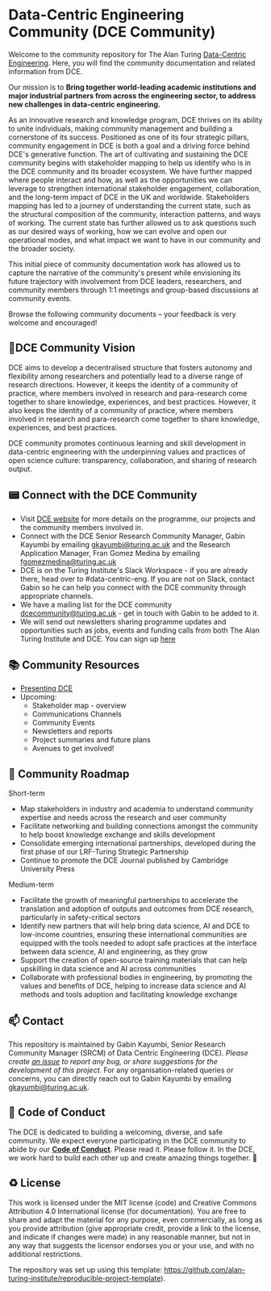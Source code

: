 # Data-Centric Engineering Community (DCE Community)

Welcome to the community repository for The Alan Turing [Data-Centric Engineering](https://www.turing.ac.uk/research/research-programmes/data-centric-engineering). Here, you will find the community documentation and related information from DCE.

Our mission is to __Bring together world-leading academic institutions and major industrial partners from across the engineering sector, to address new challenges in data-centric engineering.__ 

As an innovative research and knowledge program, DCE thrives on its ability to unite individuals, making community management and building a cornerstone of its success. Positioned as one of its four strategic pillars, community engagement in DCE is both a goal and a driving force behind DCE's generative function. The art of cultivating and sustaining the DCE community begins with stakeholder mapping to help us identify who is in the DCE community and its broader ecosystem. We have further mapped where people interact and how, as well as the opportunities we can leverage to strengthen international stakeholder engagement, collaboration, and the long-term impact of DCE in the UK and worldwide. Stakeholders mapping has led to a journey of understanding the current state, such as the structural composition of the community, interaction patterns, and ways of working. The current state has further allowed us to ask questions such as our desired ways of working, how we can evolve and open our operational modes, and what impact we want to have in our community and the broader society.

This initial piece of community documentation work has allowed us to capture the narrative of the community's present while envisioning its future trajectory with involvement from DCE leaders, researchers, and community members through 1:1 meetings and group-based discussions at community events.

Browse the following community documents – your feedback is very welcome and encouraged!


🎯DCE Community Vision
---

DCE aims to develop a decentralised structure that fosters autonomy and flexibility among researchers and potentially lead to a diverse range of research directions. However, it keeps the identity of a community of practice, where members involved in research and para-research come together to share knowledge, experiences, and best practices. However, it also keeps the identity of a community of practice, where members involved in research and para-research come together to share knowledge, experiences, and best practices. 

DCE community promotes continuous learning and skill development in data-centric engineering with the underpinning values and practices of open science culture: transparency, collaboration, and sharing of research output.

📟 Connect with the DCE Community
---
- Visit [DCE website](https://www.turing.ac.uk/research/research-programmes/data-centric-engineering) for more details on the programme, our projects and the community members involved in.
- Connect with the DCE Senior Research Community Manager, Gabin Kayumbi by emailing [gkayumbi@turing.ac.uk](mailto:gkayumbi@turing.ac.uk) and the Research Application Manager, Fran Gomez Medina by emailing [fgomezmedina@turing.ac.uk](mailto:fgomezmedina@turing.ac.uk)
- DCE is on the Turing Institute's Slack Workspace - if you are already there, head over to #data-centric-eng. If you are not on Slack, contact Gabin so he can help you connect with the DCE community through appropriate channels.
- We have a mailing list for the DCE community [dcecommunity@turing.ac.uk](mailto:dcecommunity@turing.ac.uk) - get in touch with Gabin to be added to it.
- We will send out newsletters sharing programme updates and opportunities such as jobs, events and funding calls from both The Alan Turing Institute and DCE. You can sign up [here](https://www.turing.ac.uk/research/research-programmes/data-centric-engineering#introduction)
  
📚 Community Resources
---

- [Presenting DCE](data/DCE_Presentation.pptx)
- Upcoming:
  - Stakeholder map - overview
  - Communications Channels
  - Community Events
  - Newsletters and reports
  - Project summaries and future plans
  - Avenues to get involved!

🌌 Community Roadmap
---

Short-term
- Map stakeholders in industry and academia to understand community expertise and needs across the research and user community 
- Facilitate networking and building connections amongst the community to help boost knowledge exchange and skills development
- Consolidate emerging international partnerships, developed during the first phase of our LRF-Turing Strategic Partnership
- Continue to promote the DCE Journal published by Cambridge University Press

Medium-term 
- Facilitate the growth of meaningful partnerships to accelerate the translation and adoption of outputs and outcomes from DCE research, particularly in safety-critical sectors
- Identify new partners that will help bring data science, AI and DCE to low-income countries, ensuring these international communities are equipped with the tools needed to adopt safe practices at the interface between data science, AI and engineering, as they grow 
- Support the creation of open-source training materials that can help upskilling in data science and AI across communities 
- Collaborate with professional bodies in engineering, by promoting the values and benefits of DCE, helping to increase data science and AI methods and tools adoption and facilitating knowledge exchange


📫 Contact
---

This repository is maintained by Gabin Kayumbi, Senior Research Community Manager (SRCM) of Data Centric Engineering (DCE).
*Please create [an issue](../../issues) to report any bug, or share suggestions for the development of this project.*
For any organisation-related queries or concerns, you can directly reach out to Gabin Kayumbi by emailing [gkayumbi@turing.ac.uk](mailto:gkayumbi@turing.ac.uk).

🤗 Code of Conduct
---

The DCE is dedicated to building a welcoming, diverse, and safe community. We expect everyone participating in the DCE community to abide by our [**Code of Conduct**](CODE_OF_CONDUCT.md). Please read it. Please follow it. In the DCE, we work hard to build each other up and create amazing things together. 💪

♻️ License
---

This work is licensed under the MIT license (code) and Creative Commons Attribution 4.0 International license (for documentation).
You are free to share and adapt the material for any purpose, even commercially,
as long as you provide attribution (give appropriate credit, provide a link to the license,
and indicate if changes were made) in any reasonable manner, but not in any way that suggests the
licensor endorses you or your use, and with no additional restrictions.

The repository was set up using this template: https://github.com/alan-turing-institute/reproducible-project-template).

